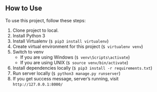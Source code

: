 ## How to Use
To use this project, follow these steps:
1. Clone project to local.
2. Install Python 3
3. Install Virtualenv (`$ pip3 install virtualenv`)
4. Create virtual environment for this project (`$ virtualenv venv`)
5. Switch to venv
    * If you are using Windows (`$ venv\Scripts\activate`)
    * If you are using UNIX (`$ source venv/bin/activate`)
6. Install dependencies locally (`$ pip3 install -r requirements.txt`)
7. Run server locally (`$ python3 manage.py runserver`)
8. If you get success message, server’s running, visit `http://127.0.0.1:8000/`

